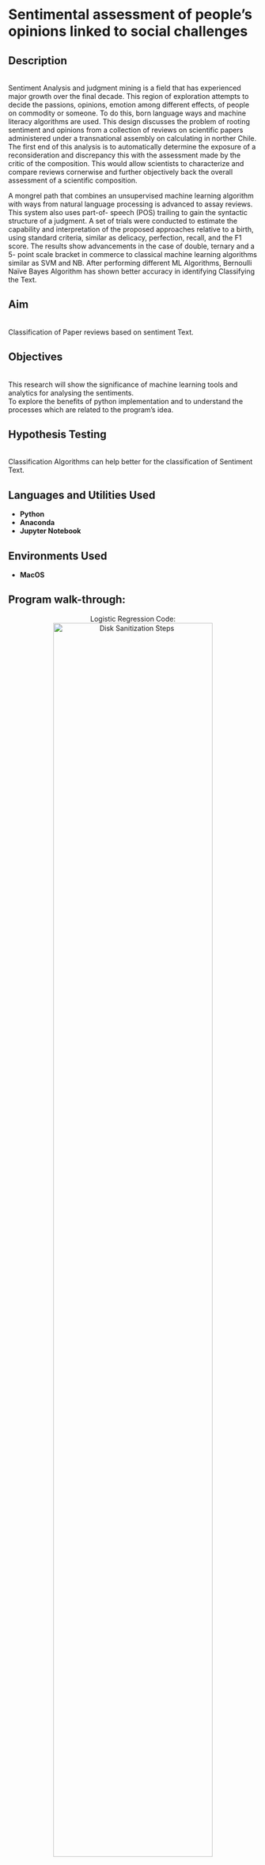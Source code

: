 <h1>Sentimental assessment of people’s opinions linked to social challenges</h1>

<h2>Description</h2>
<br> Sentiment Analysis and judgment mining is a field that has experienced major growth over the final decade. This region of exploration attempts to decide the passions, opinions, emotion among different effects, of people on commodity or someone. To do this, born language ways and machine literacy algorithms are used. This design discusses the problem of rooting sentiment and opinions from a collection of reviews on scientific papers administered under a transnational assembly on calculating in norther Chile. The first end of this analysis is to automatically determine the exposure of a reconsideration and discrepancy this with the assessment made by the critic of the composition. This would allow scientists to characterize and compare reviews cornerwise and further objectively back the overall assessment of a scientific composition.

A mongrel path that combines an unsupervised machine learning algorithm with ways from natural language processing is advanced to assay reviews. This system also uses part-of- speech (POS) trailing to gain the syntactic structure of a judgment. A set of trials were conducted to estimate the capability and interpretation of the proposed approaches relative to a birth, using standard criteria, similar as delicacy, perfection, recall, and the F1 score. The results show advancements in the case of double, ternary and a 5- point scale bracket in commerce to classical machine learning algorithms similar as SVM and NB. After performing different ML Algorithms, Bernoulli Naïve Bayes Algorithm has shown better accuracy in identifying Classifying the Text.
<br />
<h2>Aim</h2>
<br> Classification of Paper reviews based on sentiment Text.<br />
<h2>Objectives</h2>
<br> This research will show the significance of machine learning tools and analytics for analysing the sentiments.<br />
To explore the benefits of python implementation and to understand the processes which are related to the program’s idea.
<br />
<h2>Hypothesis Testing</h2>
<br> Classification Algorithms can help better for the classification of Sentiment Text.<br />


<h2>Languages and Utilities Used</h2>

- <b>Python</b> 
- <b>Anaconda</b> 
- <b>Jupyter Notebook</b>

<h2>Environments Used </h2>

- <b>MacOS</b>

<h2>Program walk-through:</h2>

<p align="center">
Logistic Regression Code: <br/>
<img src="https://i.imgur.com/0xrL5Hp.png" height="80%" width="80%" alt="Disk Sanitization Steps"/>
<br />
<br />
Bernoulli NB:  <br/>
<img src="https://i.imgur.com/0xrL5Hp.png" height="80%" width="80%" alt="Disk Sanitization Steps"/>
<br />
<br />
Gaussian NB: <br/>
<br/><img src="https://i.imgur.com/k9WITtk.png" height="80%" width="80%" alt="Disk Sanitization Steps"/>
<br />
<br/>Passive Aggressive Algorithm <br/> 
<br/><img src="https://i.imgur.com/n6PLqh4.png" height="80%" width="80%" alt="Disk Sanitization Steps"/>
<br/>Random Forest Algorithm <br/> 
<br/><img src="https://i.imgur.com/D5eoXpC.png" height="80%" width="80%" alt="Disk Sanitization Steps"/>
<br />
Hyper Parameter Optimization <br/>
<br/>Bernoulli NB <br/> 
<br/><img src="https://i.imgur.com/BXDuIVz.png" height="80%" width="80%" alt="Disk Sanitization Steps"/>
<br />
<h2> Results <h2>
<br/><img src="https://i.imgur.com/C1b7ryX.png" height="80%" width="80%" alt="Disk Sanitization Steps"/>
<br/><img src="https://i.imgur.com/b0XBCdQ.png" height="80%" width="80%" alt="Disk Sanitization Steps"/>
<br />
<h2> Conclusion <h2>
<br>This project is concentrated on the Paper Reviews domains in which classification of text is done based on Sentiment analysis. Specifically Supervised (classification) algorithms are applied and Result was observed using the Performance matrix. The best performance was obtained using the Bernoulli Naïve Bayes algorithm. Different pre-processing methods are also performed such as Tokenization, Stemming, stop words, Bag of words algorithm and mostly performed using TF-IDF. Once all these are performed the text is converted to corpus and then algorithms are performed and performance was observed. Considering the results in future, the algorithm performance can be measured and better found by taking help of the Reviewers and conforming the Results. Concerning the experimental results, it is necessary to enlarge the list of features with more lexicogrammatically features, so that classifiers perform better and improved classification results are acquired. For future research expanding the dataset would help better for the further analysis on the sentiment analysis of the review texts. <br />

  
  
  
